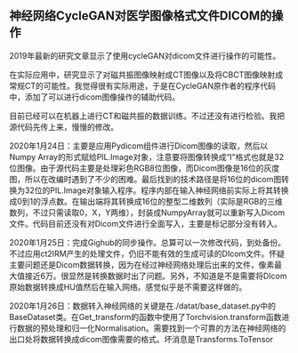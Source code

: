 ## 神经网络CycleGAN对医学图像格式文件DICOM的操作

2019年最新的研究文章显示了使用cycleGAN对dicom文件进行操作的可能性。

在实际应用中，研究显示了对磁共振图像映射成CT图像以及将CBCT图像映射成常规CT的可能性。我觉得很有实际用途，于是在CycleGAN原作者的程序代码中，添加了可以进行dicom图像操作的辅助代码。

目前已经可以在机器上进行CT和磁共振的数据训练。不过还没有进行检验。我把源代码先传上来，慢慢的修改。

2020年1月24日：主要是应用Pydicom组件进行Dicom图像的读取，然后以Numpy Array的形式赋给PIL.Image对象，注意要将图像转换成“I”格式也就是32位图像。由于源代码主要是处理彩色RGB8位图像，而Dicom图像是16位的灰度图，所以在改编时遇到了不少的困难。最后找到的技术路径是将16位的dicom图转换为32位的PIL.Image对象输入程序。程序内部在输入神经网络前实际上将其转换成0到1的浮点数。在输出端将其转换成16位的整型二维数列（实际是RGB的三维数列，不过只需读取0，X，Y两维），封装成NumpyArray就可以重新写入Dicom文件。代码目前还没有对Dicom文件进行全面写入，主要是标记部分没有转入。

2020年1月25日：完成Gighub的同步操作。总算可以一次修改代码，到处备份。不过应用ct2IRM产生的处理文件，仍旧不能有效的生成可读的DIcom文件。怀疑主要问题还是Dicom数据转换，因为在经过神经网络处理后出来的文件，像素最大值接近6万。很显然是转换数据时出了问题。另外，不知道是不是需要将DIcom原始数据转换成HU值然后在输入网络。感觉似乎是不需要这样做的。

2020年1月26日：数据转入神经网络的关键是在./datat/base_dataset.py中的BaseDataset类。在Get_transform的函数中使用了Torchvision.transform函数进行数据的预处理和归一化Normalisation。需要找到一个可靠的方法在神经网络的出口处将数据转换成dicom图像需要的格式。坏消息是Transforms.ToTensor
<!--stackedit_data:
eyJoaXN0b3J5IjpbMTQ2OTExMjA3NSwxMzk3OTAzNjIzXX0=
-->